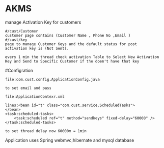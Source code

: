 # AKMS
manage Activation Key for customers



    #/cust/Customer
    customer page contains (Customer Name , Phone No ,Email )
    #/cust/key
    page to manage Customer Keys and the default status for post activation key is (Not Sent).

    every 1 min the thread check activation Table to Select New Activation Key and Send to Specific Customer if the doen't have that key
   
  
#Configration

	file:com.cust.config.ApplicationConfig.java
	
	to set email and pass

	file:ApplicationContexr.xml
	
	lines:<bean id="t" class="com.cust.service.ScheduledTasks">
	</bean>
	<task:scheduled-tasks>
		<task:scheduled ref="t" method="sendkeys" fixed-delay="60000" />
	</task:scheduled-tasks>	
	
	to set thread delay now 60000m = 1min
	
Application uses Spring webmvc,hibernate and mysql database
